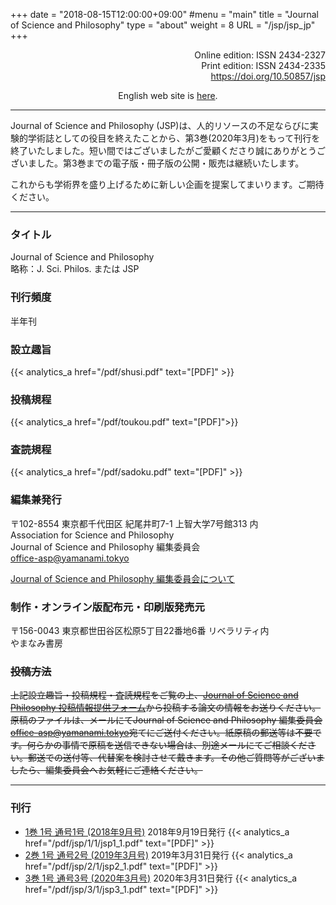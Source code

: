 +++
date = "2018-08-15T12:00:00+09:00"
#menu = "main"
title = "Journal of Science and Philosophy"
type = "about"
weight = 8
URL = "/jsp/jsp_jp"
+++

<p style="text-align: right">
Online edition: ISSN 2434-2327<br>
Print edition: ISSN 2434-2335<br>
<a href="https://doi.org/10.50857/jsp">https://doi.org/10.50857/jsp</a>
</p>

<p style="text-align: center">
English web site is <a href="/jsp">here</a>.
</p>

---

Journal of Science and Philosophy (JSP)は、人的リソースの不足ならびに実験的学術誌としての役目を終えたことから、第3巻(2020年3月)をもって刊行を終了いたしました。短い間ではございましたがご愛顧くださり誠にありがとうございました。第3巻までの電子版・冊子版の公開・販売は継続いたします。

これからも学術界を盛り上げるために新しい企画を提案してまいります。ご期待ください。

---
### タイトル
Journal of Science and Philosophy  
略称：J. Sci. Philos. または JSP

### 刊行頻度
半年刊

### 設立趣旨
{{< analytics_a href="/pdf/shusi.pdf" text="[PDF]" >}}
<p></p>

### 投稿規程
{{< analytics_a href="/pdf/toukou.pdf" text="[PDF]">}}
<p></p>

### 査読規程
{{< analytics_a href="/pdf/sadoku.pdf" text="[PDF]" >}}
<p></p>

### 編集兼発行
〒102-8554 東京都千代田区 紀尾井町7-1 上智大学7号館313 内  
Association for Science and Philosophy  
Journal of Science and Philosophy 編集委員会  
[office-asp@yamanami.tokyo](mailto:office-asp@yamanami.tokyo)

[Journal of Science and Philosophy 編集委員会について](/jsp/jsp_editorialcommittee/)

### 制作・オンライン版配布元・印刷版発売元
〒156-0043 東京都世田谷区松原5丁目22番地6番 リベラリティ内  
やまなみ書房

<H3><span style="text-decoration: line-through;">投稿方法</span></H3>
<span style="text-decoration: line-through;">上記設立趣旨・投稿規程・査読規程をご覧の上、<a href="https://forms.gle/7EAmaWZLZZcrosrY9">Journal of Science and Philosophy 投稿情報提供フォーム</a>から投稿する論文の情報をお送りください。原稿のファイルは、メールにてJournal of Science and Philosophy 編集委員会<a href="mailto:office-asp@yamanami.tokyo">office-asp@yamanami.tokyo</a>宛てにご送付ください。紙原稿の郵送等は不要です。何らかの事情で原稿を送信できない場合は、別途メールにてご相談ください。郵送での送付等、代替案を検討させて戴きます。その他ご質問等がございましたら、編集委員会へお気軽にご連絡ください。</span>


---
### 刊行

* [1巻 1号 通号1号 (2018年9月号)](/jsp_contents/jsp_1_1/) 2018年9月19日発行 {{< analytics_a href="/pdf/jsp/1/1/jsp1_1.pdf" text="[PDF]" >}}
* [2巻 1号 通号2号 (2019年3月号)](/jsp_contents/jsp_2_1/) 2019年3月31日発行 {{< analytics_a href="/pdf/jsp/2/1/jsp2_1.pdf" text="[PDF]" >}}
* [3巻 1号 通号3号 (2020年3月号)](/jsp_contents/jsp_3_1/) 2020年3月31日発行 {{< analytics_a href="/pdf/jsp/3/1/jsp3_1.pdf" text="[PDF]" >}}


<script type="application/ld+json">
{
	"@context": "http://schema.org",
	"@type": "CreativeWorkSeries",
	"name" : "Journal of Science and Philosophy",
	"alternateName" : "JSP",
	"issn" : ["2434-2327", "2434-2335"],
	"copyrightYear": "2018",
	"copyrightHolder": {
		"@type" : "Organization",
		"name" : "Journal of Science and Philosophy editorial committee, Association for Science and Philosophy",
		"email" : "office-asp@yamanami.tokyo",
		"logo" : "https://www.yamanami.tokyo/images/recentWorks/ASP_title_ol.svg",
		"publishingPrinciples" : "https://www.yamanami.tokyo/pdf/toukou.pdf",
		"address": {
			"@type": "PostalAddress",
			"addressLocality": "Tokyo, Japan",
			"postalCode": "102-8554",
			"streetAddress": "Sophia University Bldg. 7 Room 313, 7-1 Kioicho, Chiyoda-ku",
			"addressCountry" : "JP"
		}
	},
	"publisher" : {
		"@type" : "Organization",
		"name" : ["やまなみ書房", "Yamanami Books"]
	},
	"license": "https://creativecommons.org/licenses/by/4.0/"
}
</script>
